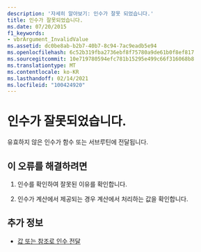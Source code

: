 ```yaml
---
description: '자세히 알아보기: 인수가 잘못 되었습니다.'
title: 인수가 잘못되었습니다.
ms.date: 07/20/2015
f1_keywords:
- vbrArgument_InvalidValue
ms.assetid: dc0be8ab-b2b7-40b7-8c94-7ac9eadb5e94
ms.openlocfilehash: 6c52b319fba2736ebf8f75780a9de61b0f8ef817
ms.sourcegitcommit: 10e719780594efc781b15295e499c66f316068b8
ms.translationtype: MT
ms.contentlocale: ko-KR
ms.lasthandoff: 02/14/2021
ms.locfileid: "100424920"
---
```

# <a name="arguments-are-not-valid"></a>인수가 잘못되었습니다.

유효하지 않은 인수가 함수 또는 서브루틴에 전달됩니다.  
  
## <a name="to-correct-this-error"></a>이 오류를 해결하려면  
  
1. 인수를 확인하여 잘못된 이유를 확인합니다.  
  
2. 인수가 계산에서 제공되는 경우 계산에서 처리하는 값을 확인합니다.  
  
## <a name="see-also"></a>추가 정보

- [값 또는 참조로 인수 전달](../programming-guide/language-features/procedures/passing-arguments-by-value-and-by-reference.md)

